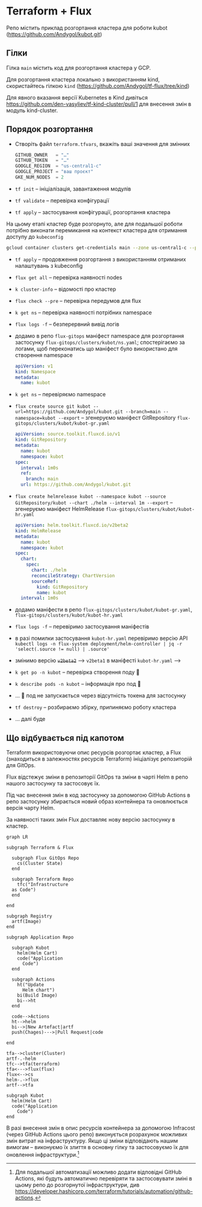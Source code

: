 # Terraform + Flux

Репо містить приклад розгортання кластера для роботи kubot (<https://github.com/Andygol/kubot.git>)

## Гілки

Гілка `main` містить код для розгортання кластера у GCP.

Для розгортання кластера локально з використанням kind, скористайтесь гілкою `kind` (<https://github.com/Andygol/tf-flux/tree/kind>)

Для явного вказання версії Kubernetes в Kind дивіться <https://github.com/den-vasyliev/tf-kind-cluster/pull/1> для внесення змін в модуль kind-cluster.

## Порядок розгортання

* Створіть файл `terraform.tfvars`, вкажіть ваші значення для змінних

  ```tf
  GITHUB_OWNER   = "…"
  GITHUB_TOKEN   = "…"
  GOOGLE_REGION  = "us-central1-c"
  GOOGLE_PROJECT = "ваш проєкт"
  GKE_NUM_NODES  = 2
  ```

* `tf init` – ініціалізація, завантаження модулів
* `tf validate` – перевірка конфігурації
* `tf apply` – застосування конфігурації, розгортання кластера

На цьому етапі кластер буде розгорнуто, але для подальшої роботи потрібно виконати перемикання на контекст кластера для отримання доступу до `kubeconfig`

```sh
gcloud container clusters get-credentials main --zone us-central1-c --project <ваш проєкт>
```

* `tf apply` – продовження розгортання з використанням отриманих налаштувань з kubeconfig
* `flux get all` – перевірка наявності nodes
* `k cluster-info` – відомості про кластер
* `flux check --pre` – перевірка передумов для flux
* `k get ns` – перевірка наявності потрібних namespace
* `flux logs -f` – безперервний вивід логів

* додамо в репо `flux-gitops` маніфест namespace для розгортання застосунку `flux-gitops/clusters/kubot/ns.yaml`; спостерігаємо за логами, щоб переконатись що маніфест було використано для створення namespace

    ```yaml ns.yaml
    apiVersion: v1
    kind: Namespace
    metadata:
      name: kubot
    ```

* `k get ns` – перевіряємо namespace
  
* `flux create source git kubot --url=https://github.com/Andygol/kubot.git --branch=main --namespace=kubot --export` – згенеруємо маніфест GitRepository `flux-gitops/clusters/kubot/kubot-gr.yaml`
  
  ```yaml
  apiVersion: source.toolkit.fluxcd.io/v1
  kind: GitRepository
  metadata:
    name: kubot
    namespace: kubot
  spec:
    interval: 1m0s
    ref:
      branch: main
    url: https://github.com/Andygol/kubot.git
  ```

* `flux create helmrelease kubot --namespace kubot --source GitRepository/kubot --chart ./helm --interval 1m --export` – згенеруємо маніфест HelmRelease `flux-gitops/clusters/kubot/kubot-hr.yaml` 

  ```yaml
  apiVersion: helm.toolkit.fluxcd.io/v2beta2
  kind: HelmRelease
  metadata:
    name: kubot
    namespace: kubot
  spec:
    chart:
      spec:
        chart: ./helm
        reconcileStrategy: ChartVersion
        sourceRef:
          kind: GitRepository
          name: kubot
    interval: 1m0s
  ```

* додамо маніфести в репо `flux-gitops/clusters/kubot/kubot-gr.yaml`, `flux-gitops/clusters/kubot/kubot-hr.yaml`

* `flux logs -f` – перевіримо застосування маніфестів
* в разі помилки застосування `kubot-hr.yaml` перевіримо версію API `kubectl logs -n flux-system deployment/helm-controller | jq -r 'select(.source != null) | .source'`

* змінимо версію ~~`v2beta2`~~ --> `v2beta1` в маніфесті `kubot-hr.yaml` -->

* `k get po -n kubot` – перевірка створення поду 🫛
* `k describe pods -n kubot` – інформація про под 🫛
* … 🫛 под не запускається через відсутність токена для застосунку
* `tf destroy` – розбираємо збірку, припиняємо роботу кластера
* … далі буде

## Що відбувається під капотом

Terraform використовуючи опис ресурсів розгортає кластер, а Flux (знаходиться в залежностях ресурсів Terraform) ініціалізує репозиторій для GitOps.

Flux відстежує зміни в репозиторії GitOps та зміни в чарті Helm в репо нашого застосунку та застосовує їх.

Під час внесення змін в код застосунку за допомогою GitHub Actions в репо застосунку збирається новий образ контейнера та оновлюється версія чарту Helm.

За наявності таких змін Flux доставляє нову версію застосунку в кластер.

```mermaid
graph LR

subgraph Terraform & Flux

  subgraph Flux GitOps Repo
    cs(Cluster State)
  end

  subgraph Terraform Repo
    tfc("Infrastructure 
  as Code")
  end

end

subgraph Registry
  artf(Image)
end

subgraph Application Repo

  subgraph Kubot
    helm(Helm Cart)
    code("Application 
      Code")
  end

  subgraph Actions
    ht("Update 
      Helm chart")
    bi(Build Image)
    bi-->ht
  end

  code-->Actions
  ht-->helm
  bi-->|New Artefact|artf
  push(Chages)--->|Pull Request|code

end

tfa-->cluster(Cluster)
artf-.-helm
tfc-->tfa(terraform)
tfa<--->flux(flux)
flux<-->cs
helm-.->flux
artf-->tfa

subgraph Kubot
  helm(Helm Cart)
  code("Application 
    Code")
end

```

В разі внесення змін в опис ресурсів контейнера за допомогою Infracost (через GitHub Actions цього репо) виконується розрахунок можливих змін витрат на інфраструктуру. Якщо ці зміни відповідають нашим вимогам – виконуємо їх злиття в основну гілку та застосовуємо їх для оновлення інфраструктури.[^1]

[^1]: Для подальшої автоматизації можливо додати відповідні GitHub Actions, які будуть автоматично перевіряти та застосовувати зміні в цьому репо до розгорнутої інфраструктури, див <https://developer.hashicorp.com/terraform/tutorials/automation/github-actions>.
